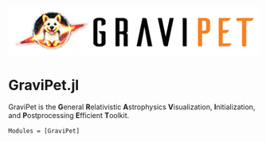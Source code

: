 ![GraviPet logo](figures/GraviPet-light-background.jpg)

# GraviPet.jl

GraviPet is the **G**eneral **R**elativistic **A**strophysics
**V**isualization, **I**nitialization, and **P**ostprocessing
**E**fficient **T**oolkit.

```@autodocs
Modules = [GraviPet]
```
